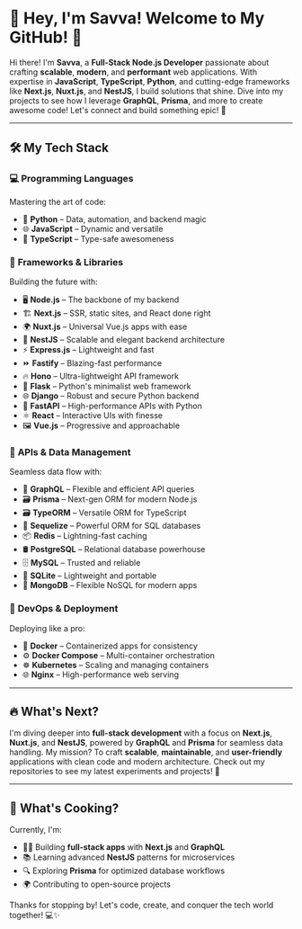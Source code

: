 # 👋 Hey, I'm Savva! Welcome to My GitHub! 🚀

Hi there! I'm **Savva**, a **Full-Stack Node.js Developer** passionate about crafting **scalable**, **modern**, and **performant** web applications. With expertise in **JavaScript**, **TypeScript**, **Python**, and cutting-edge frameworks like **Next.js**, **Nuxt.js**, and **NestJS**, I build solutions that shine. Dive into my projects to see how I leverage **GraphQL**, **Prisma**, and more to create awesome code! Let's connect and build something epic! 🌟

---

## 🛠️ My Tech Stack

### 💻 **Programming Languages**  
Mastering the art of code:  
- 🐍 **Python** – Data, automation, and backend magic  
- 🌐 **JavaScript** – Dynamic and versatile  
- 📝 **TypeScript** – Type-safe awesomeness  

### 🌟 **Frameworks & Libraries**  
Building the future with:  
- 🖥️ **Node.js** – The backbone of my backend  
- 🏗️ **Next.js** – SSR, static sites, and React done right  
- 🌍 **Nuxt.js** – Universal Vue.js apps with ease  
- 🏰 **NestJS** – Scalable and elegant backend architecture  
- ⚡ **Express.js** – Lightweight and fast  
- ⏩ **Fastify** – Blazing-fast performance  
- 🔥 **Hono** – Ultra-lightweight API framework  
- 🧪 **Flask** – Python's minimalist web framework  
- 🌐 **Django** – Robust and secure Python backend  
- 🚀 **FastAPI** – High-performance APIs with Python  
- ⚛️ **React** – Interactive UIs with finesse  
- 🖼️ **Vue.js** – Progressive and approachable  

### 📡 **APIs & Data Management**  
Seamless data flow with:  
- 📡 **GraphQL** – Flexible and efficient API queries  
- 🗃️ **Prisma** – Next-gen ORM for modern Node.js  
- 🗃️ **TypeORM** – Versatile ORM for TypeScript  
- 💾 **Sequelize** – Powerful ORM for SQL databases  
- 📦 **Redis** – Lightning-fast caching  
- 🛢️ **PostgreSQL** – Relational database powerhouse  
- 🗄️ **MySQL** – Trusted and reliable  
- 🧳 **SQLite** – Lightweight and portable  
- 🔲 **MongoDB** – Flexible NoSQL for modern apps  

### 🐳 **DevOps & Deployment**  
Deploying like a pro:  
- 🐳 **Docker** – Containerized apps for consistency  
- ⚙️ **Docker Compose** – Multi-container orchestration  
- ☸️ **Kubernetes** – Scaling and managing containers  
- 🌐 **Nginx** – High-performance web serving  

---

## 🔥 What's Next?  
I'm diving deeper into **full-stack development** with a focus on **Next.js**, **Nuxt.js**, and **NestJS**, powered by **GraphQL** and **Prisma** for seamless data handling. My mission? To craft **scalable**, **maintainable**, and **user-friendly** applications with clean code and modern architecture. Check out my repositories to see my latest experiments and projects! 🚀

---

## 🎯 What's Cooking?  
Currently, I'm:  
- 🧑‍💻 Building **full-stack apps** with **Next.js** and **GraphQL**  
- 📚 Learning advanced **NestJS** patterns for microservices  
- 🔍 Exploring **Prisma** for optimized database workflows  
- 🌍 Contributing to open-source projects  

Thanks for stopping by! Let's code, create, and conquer the tech world together! 💻✨
